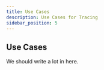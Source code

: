 ```yaml
---
title: Use Cases
description: Use Cases for Tracing
sidebar_position: 5
---
```


## Use Cases

We should write a lot in here.